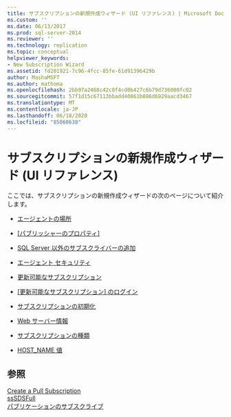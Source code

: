 ```yaml
---
title: サブスクリプションの新規作成ウィザード (UI リファレンス) | Microsoft Docs
ms.custom: ''
ms.date: 06/13/2017
ms.prod: sql-server-2014
ms.reviewer: ''
ms.technology: replication
ms.topic: conceptual
helpviewer_keywords:
- New Subscription Wizard
ms.assetid: fd201921-7c96-4fcc-85fe-61d91396429b
author: MashaMSFT
ms.author: mathoma
ms.openlocfilehash: 2bb97a2468c42c8f4cd0b427c6b79d736000fc02
ms.sourcegitcommit: 57f1d15c67113bbadd40861b886d6929aacd3467
ms.translationtype: MT
ms.contentlocale: ja-JP
ms.lasthandoff: 06/18/2020
ms.locfileid: "85060638"
---
```

# <a name="new-subscription-wizard-ui-reference"></a>サブスクリプションの新規作成ウィザード (UI リファレンス)
  ここでは、サブスクリプションの新規作成ウィザードの次のページについて紹介します。  
  
-   [<AgentName> エージェントの場所](agentname-agent-location.md)  
  
-   [[パブリッシャーのプロパティ]](subscribers.md)  
  
-   [SQL Server 以外のサブスクライバーの追加](add-non-sql-server-subscriber.md)  
  
-   [<AgentName> エージェント セキュリティ](agentname-agent-security.md)  
  
-   [更新可能なサブスクリプション](updatable-subscriptions.md)  
  
-   [[更新可能なサブスクリプション] のログイン](login-for-updatable-subscriptions.md)  
  
-   [サブスクリプションの初期化](initialize-subscriptions.md)  
  
-   [Web サーバー情報](web-server-information.md)  
  
-   [サブスクリプションの種類](subscription-type.md)  
  
-   [HOST_NAME 値](host-name-values.md)  
  
## <a name="see-also"></a>参照  
 [Create a Pull Subscription](create-a-pull-subscription.md)   
 [ssSDSFull](create-a-push-subscription.md)   
 [パブリケーションのサブスクライブ](subscribe-to-publications.md)   

  
  
